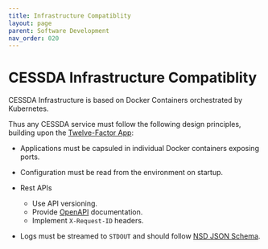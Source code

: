 ```yaml
---
title: Infrastructure Compatiblity
layout: page
parent: Software Development
nav_order: 020
---
```


# CESSDA Infrastructure Compatiblity

CESSDA Infrastructure is based on Docker Containers orchestrated by Kubernetes.

Thus any CESSDA service must follow the following design principles, building upon the [Twelve-Factor App](https://12factor.net/):

* Applications must be capsuled in individual Docker containers exposing ports.

* Configuration must be read from the environment on startup.

* Rest APIs
  * Use API versioning.
  * Provide [OpenAPI](https://www.openapis.org/) documentation.
  * Implement `X-Request-ID` headers.

* Logs must be streamed to `STDOUT` and should follow [NSD JSON Schema](https://gitlab.nsd.no/logging/log-schema).


